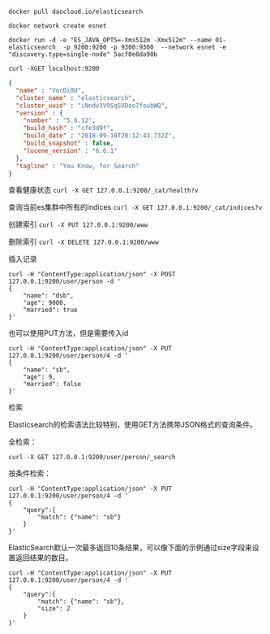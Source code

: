
`docker pull daocloud.io/elasticsearch`

`docker network create esnet`

`docker run -d -e "ES_JAVA_OPTS=-Xms512m -Xmx512m" --name 01-elasticsearch  -p 9200:9200 -p 9300:9300  --network esnet -e "discovery.type=single-node" 5acf0e8da90b`

`curl -XGET localhost:9200`
```json
{
  "name" : "VorDi0U",
  "cluster_name" : "elasticsearch",
  "cluster_uuid" : "iNndv1V9SqSVDso7foubWQ",
  "version" : {
    "number" : "5.6.12",
    "build_hash" : "cfe3d9f",
    "build_date" : "2018-09-10T20:12:43.732Z",
    "build_snapshot" : false,
    "lucene_version" : "6.6.1"
  },
  "tagline" : "You Know, for Search"
}

```

查看健康状态
`curl -X GET 127.0.0.1:9200/_cat/health?v`

查询当前es集群中所有的indices
`curl -X GET 127.0.0.1:9200/_cat/indices?v`

创建索引
`curl -X PUT 127.0.0.1:9200/www`

删除索引
`curl -X DELETE 127.0.0.1:9200/www`

插入记录
```shell
curl -H "ContentType:application/json" -X POST 127.0.0.1:9200/user/person -d '
{
	"name": "dsb",
	"age": 9000,
	"married": true
}'
```
也可以使用PUT方法，但是需要传入id

```shell
curl -H "ContentType:application/json" -X PUT 127.0.0.1:9200/user/person/4 -d '
{
	"name": "sb",
	"age": 9,
	"married": false
}'
```

检索

Elasticsearch的检索语法比较特别，使用GET方法携带JSON格式的查询条件。

全检索：

`curl -X GET 127.0.0.1:9200/user/person/_search`

按条件检索：

```shell
curl -H "ContentType:application/json" -X PUT 127.0.0.1:9200/user/person/4 -d '
{
	"query":{
		"match": {"name": "sb"}
	}	
}'
```
ElasticSearch默认一次最多返回10条结果，可以像下面的示例通过size字段来设置返回结果的数目。

```shell
curl -H "ContentType:application/json" -X PUT 127.0.0.1:9200/user/person/4 -d '
{
	"query":{
		"match": {"name": "sb"},
		"size": 2
	}	
}'
```
